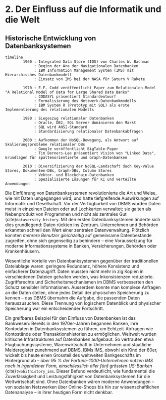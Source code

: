 # 2. Der Einfluss auf die Informatik und die Welt

## Historische Entwicklung von Datenbanksystemen

```{mermaid}
timeline
        1960 : Integrated Data Store (IDS) von Charles W. Bachman
             : Beginn der Ära der Navigationalen Datenbanken
             : IBM Information Management System (IMS) mit Hierarchisches Datenbankmodell
             : Einsatz von IMS bei der NASA für Saturn V Rakete

        1970 : E.F. Codd veröffentlicht Paper zum Relationalen Model "A Relational Model of Data for Large Shared Data Banks"
             : CODASYL präsentiert Standardentwurf
             : Formalisierung des Netzwerk-Datenbankmodells
             : IBM System R (Prototyp mit SQL) als erste Implementierung des relationalen Modells

        1980 : Siegeszug relationaler Datenbanken
             : Oracle, DB2, SQL Server dominieren den Markt
             : SQL wird ANSI-Standard
             : Standardisierung relationaler Datenbankabfragen

        2000 : Aufkommen der NoSQL-Bewegung, als Antwort auf Skalierungsprobleme relationaler DBs
             : Google veröffentlicht BigTable-Paper
             : Tim Berners-Lee präsentiert Vision von "Linked Data", Grundlagen für spaltenorientierte und Graph-Datenbanken

        2010 : Diversifizierung der NoSQL-Landschaft duch Key-Value Stores, Dokumenten-DBs, Graph-DBs, Column Stores
             : Vektor- und Blockchain-Datenbanken
             : Spezialisierte Lösungen für KI und verteilte Anwendungen
```

Die Einführung von Datenbanksystemen revolutionierte die Art und Weise, wie mit Daten umgegangen wird, und hatte tiefgreifende Auswirkungen auf Informatik und Gesellschaft. Vor der Verfügbarkeit von DBMS wurden Daten meist in einzelnen Dateien oder auf Lochkarten verwaltet; sie galten als Nebenprodukt von Programmen und nicht als zentrales Gut {cite}`dataversity_history`. Mit den ersten Datenbanksystemen änderte sich dies grundlegend: Daten rückten ins Zentrum. Unternehmen und Behörden erkannten schnell den Wert einer zentralen Datenverwaltung. Plötzlich konnten *mehrere Benutzer gleichzeitig* auf gemeinsame Datenbestände zugreifen, ohne sich gegenseitig zu behindern – eine Voraussetzung für moderne Informationssysteme in Banken, Versicherungen, Behörden oder Krankenhäusern.

Wesentliche Vorteile von Datenbanksystemen gegenüber der traditionellen Dateiablage waren: geringere Redundanz, höhere Konsistenz und einfacherer Datenzugriff. Daten mussten nicht mehr in zig Kopien in verschiedenen Dateien gehalten werden, was Inkonsistenzen reduzierte. Zugriffsrechte und Sicherheitsmechanismen im DBMS verbesserten den Schutz sensibler Informationen. Ausserdem konnte man komplexe Anfragen an die Daten stellen, ohne jedes Detail der physischen Speicherung zu kennen – das DBMS übernahm die Aufgabe, die passenden Daten herauszusuchen. Diese Trennung von logischern Datenblick und physischer Speicherung war ein entscheidender Fortschritt.

Ein greifbares Beispiel für den Einfluss von Datenbanken ist das Bankwesen: Bereits in den 1970er-Jahren begannen Banken, ihre Kontodaten in Datenbanksystemen zu führen, um Echtzeit-Abfragen wie Kontostände oder Transaktionshistorien zu ermöglichen. Weltweit wurden kritische Infrastrukturen auf Datenbanken aufgebaut. So vertrauten etwa Flugbuchungssysteme, Warenwirtschaft in Unternehmen und staatliche Melderegister zunehmend auf DBMS. IBMs IMS, obwohl ein Kind der 60er, wickelt bis heute einen Grossteil des weltweiten Bankgeschäfts im Hintergrund ab – *über 95 % der Fortune-1000-Unternehmen nutzen IMS noch in irgendeiner Form, einschliesslich aller fünf grössten US-Banken* {cite}`twobithistory_ims`. Dieser Befund verdeutlicht, wie fundamental die Zuverlässigkeit und Leistungsfähigkeit von Datenbanksystemen für die Weltwirtschaft sind. Ohne Datenbanken wären moderne Anwendungen – von sozialen Netzwerken über Online-Shops bis hin zur wissenschaftlichen Datenanalyse – in ihrer heutigen Form nicht denkbar.
